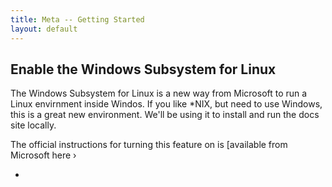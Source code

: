 ```yaml
---
title: Meta -- Getting Started
layout: default
---
```


## Enable the Windows Subsystem for Linux

The Windows Subsystem for Linux is a new way from Microsoft to run a Linux envirnment inside Windos. If you like *NIX, but need to use Windows, this is a great new environment. We'll be using it to install and run the docs site locally.

The official instructions for turning this feature on is [available from Microsoft here &rsaquo;

* 